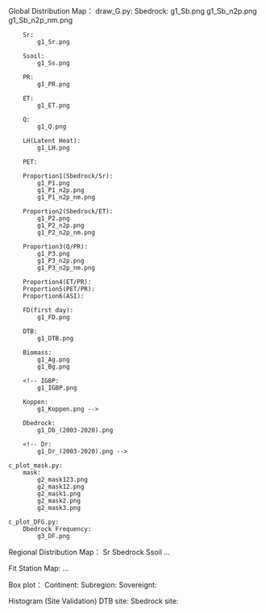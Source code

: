 Global Distribution Map：
    draw_G.py:
        Sbedrock:
            g1_Sb.png
            g1_Sb_n2p.png
            g1_Sb_n2p_nm.png

        Sr:
            g1_Sr.png

        Ssoil:
            g1_Ss.png

        PR:
            g1_PR.png

        ET:
            g1_ET.png

        Q:
            g1_Q.png

        LH(Latent Heat):
            g1_LH.png

        PET:

        Proportion1(Sbedrock/Sr):
            g1_P1.png
            g1_P1_n2p.png
            g1_P1_n2p_nm.png

        Proportion2(Sbedrock/ET):
            g1_P2.png
            g1_P2_n2p.png
            g1_P2_n2p_nm.png

        Proportion3(Q/PR):
            g1_P3.png
            g1_P3_n2p.png
            g1_P3_n2p_nm.png

        Proportion4(ET/PR):
        Proportion5(PET/PR):
        Proportion6(ASI):

        FD(first day):
            g1_FD.png

        DTB:
            g1_DTB.png

        Biomass:
            g1_Ag.png
            g1_Bg.png

        <!-- IGBP:
            g1_IGBP.png

        Koppen:
            g1_Koppen.png -->

        Dbedrock:
            g1_Db_(2003-2020).png

        <!-- Dr:
            g1_Dr_(2003-2020).png -->

    c_plot_mask.py:
        mask:
            g2_mask123.png  
            g2_mask12.png  
            g2_mask1.png  
            g2_mask2.png  
            g2_mask3.png

    c_plot_DFG.py:
        Dbedrock Frequency:
            g3_DF.png






Regional Distribution Map：
    Sr
    Sbedrock
    Ssoil
    ...

Fit Station Map:
    ...

Box plot：
    Continent:
    Subregion:
    Sovereignt:

Histogram (Site Validation)
    DTB site:
    Sbedrock site:

